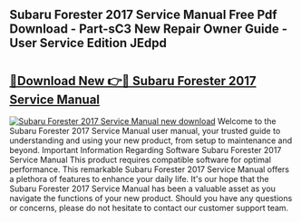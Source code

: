 ## Subaru Forester 2017 Service Manual Free Pdf Download - Part-sC3 New Repair Owner Guide - User Service Edition JEdpd

# <h2><a href="http://bc61005.oget.top/?id=Subaru+Forester+2017+Service+Manual">🔗Download New 👉🔴 Subaru Forester 2017 Service Manual</a></h2>

[![Subaru Forester 2017 Service Manual new download](https://i.imgur.com/5g1atiW.png)](http://bc61005.oget.top/?id=Subaru+Forester+2017+Service+Manual)
Welcome to the Subaru Forester 2017 Service Manual user manual, your trusted guide to understanding and using your new product, from setup to maintenance and beyond. Important Information Regarding Software Subaru Forester 2017 Service Manual This product requires compatible software for optimal performance. This remarkable Subaru Forester 2017 Service Manual offers a plethora of features to enhance your daily life. It's our hope that the Subaru Forester 2017 Service Manual has been a valuable asset as you navigate the functions of your new product. Should you have any questions or concerns, please do not hesitate to contact our customer support team.

